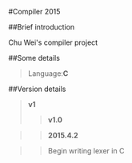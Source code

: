 #Compiler 2015

##Brief introduction

Chu Wei's compiler project

##Some details

>Language:**C**

##Version details

>**v1**
>>**v1.0**

>>**2015.4.2**

>>Begin writing lexer in C
